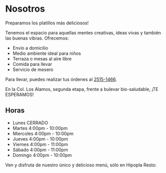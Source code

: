 # Nosotros

Preparamos los platillos más deliciosos!

Tenemos el espacio para aquellas mentes creativas, ideas vivas y también las buenas vibras. Ofrecemos:

- Envío a domicilio
- Medio ambiente ideal para niños
- Terraza o mesas al aire libre
- Comida para llevar
- Servicio de mesero

Para llevar, puedes realizar tus órdenes al [2515-1466](tel:2515-1466).

En la Col. Los Alamos, segunda etapa, frente a bulevar bio-saludable, ¡TE ESPERAMOS!


## Horas

- Lunes CERRADO
- Martes 4:00pm - 10:00pm
- Miercoles 4:00pm - 10:00pm
- Jueves 4:00pm - 10:00pm
- Viernes 4:00pm - 11:00pm
- Sábado 4:00pm - 11:00pm
- Domingo 4:00pm - 10:00pm



Ven y disfruta de nuestro único y delicioso menú, sólo en Hipopla Resto:
